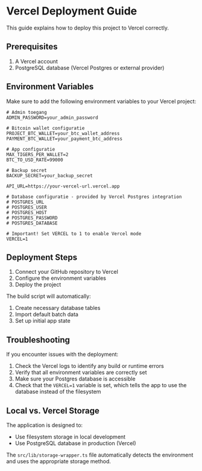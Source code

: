 # Vercel Deployment Guide

This guide explains how to deploy this project to Vercel correctly.

## Prerequisites

1. A Vercel account
2. PostgreSQL database (Vercel Postgres or external provider)

## Environment Variables

Make sure to add the following environment variables to your Vercel project:

```
# Admin toegang
ADMIN_PASSWORD=your_admin_password

# Bitcoin wallet configuratie
PROJECT_BTC_WALLET=your_btc_wallet_address
PAYMENT_BTC_WALLET=your_payment_btc_address

# App configuratie
MAX_TIGERS_PER_WALLET=2
BTC_TO_USD_RATE=99000

# Backup secret
BACKUP_SECRET=your_backup_secret

API_URL=https://your-vercel-url.vercel.app

# Database configuratie - provided by Vercel Postgres integration
# POSTGRES_URL
# POSTGRES_USER
# POSTGRES_HOST
# POSTGRES_PASSWORD
# POSTGRES_DATABASE

# Important! Set VERCEL to 1 to enable Vercel mode
VERCEL=1
```

## Deployment Steps

1. Connect your GitHub repository to Vercel
2. Configure the environment variables
3. Deploy the project

The build script will automatically:
1. Create necessary database tables
2. Import default batch data
3. Set up initial app state

## Troubleshooting

If you encounter issues with the deployment:

1. Check the Vercel logs to identify any build or runtime errors
2. Verify that all environment variables are correctly set
3. Make sure your Postgres database is accessible
4. Check that the `VERCEL=1` variable is set, which tells the app to use the database instead of the filesystem

## Local vs. Vercel Storage

The application is designed to:
- Use filesystem storage in local development
- Use PostgreSQL database in production (Vercel)

The `src/lib/storage-wrapper.ts` file automatically detects the environment and uses the appropriate storage method. 